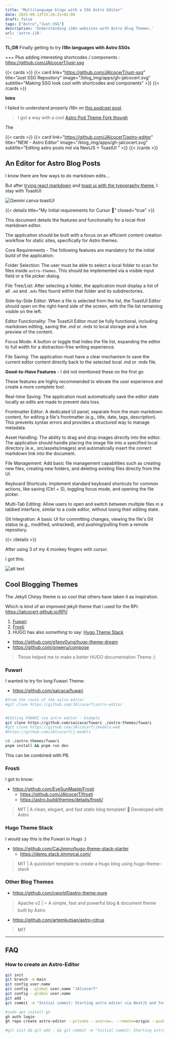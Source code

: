 ```yaml
---
title: "Multilanguage blogs with a SSG Astro Editor"
date: 2025-09-13T15:20:21+01:00
draft: false
tags: ["Astro","Just-SSG"]
description: 'Understanding i18n websites with Astro Blog Themes.'
url: 'astro-i18'
---
```


**TL;DR** Finally getting to try **i18n languages with Astro SSGs**

+++ Plus adding interesting shortcodes / components : https://github.com/JAlcocerT/just-ssg

{{< cards >}}
  {{< card link="https://github.com/JAlcocerT/just-ssg" title="Just SSG Repository" image="/blog_img/apps/gh-jalcocert.svg" subtitle="Making SSG look cool with shortcodes and components" >}}
{{< /cards >}}

**Intro**

I failed to understand properly i18n on [this *podcast* post](https://jalcocert.github.io/JAlcocerT/tech-for-podcast/).

> I got a way with a cool [Astro Pod Theme Fork though](https://github.com/JAlcocerT/astropod)

The

{{< cards >}}
  {{< card link="https://github.com/JAlcocerT/astro-editor" title="NEW - Astro Editor" image="/blog_img/apps/gh-jalcocert.svg" subtitle="Editing astro posts md via NextJS + ToastUI " >}}
{{< /cards >}}

## An Editor for Astro Blog Posts


I know there are few ways to do markdown edits...

But after [trying react markdown](https://jalcocert.github.io/JAlcocerT/astro-journal-theme/) and [toast ui with the typography theme](https://jalcocert.github.io/JAlcocerT/nextjs-toast-ui-editor/), I stay with ToastUI:

![Gemini canva toastUI](/blog_img/web/nextjs-astro-editor/toastui-gemini.png)

{{< details title="My Initial requirements for Cursor 📌" closed="true" >}}

This document details the features and functionality for a local-first markdown editor.

The application should be built with a focus on an efficient content creation workflow for static sites, specifically for Astro themes.

Core Requirements - The following features are mandatory for the initial build of the application:

Folder Selection: The user must be able to select a local folder to scan for files inside `astro-themes`. This should be implemented via a visible input field or a file picker dialog.

File Tree/List: After selecting a folder, the application must display a list of all `.md` and `.mdx` files found within that folder and its subdirectories.

Side-by-Side Editor: When a file is selected from the list, the ToastUI Editor should open on the right-hand side of the screen, with the file list remaining visible on the left.

Editor Functionality: The ToastUI Editor must be fully functional, including markdown editing, saving the .md or .mdx to local storage and a live preview of the content.

Focus Mode: A button or toggle that hides the file list, expanding the editor to full width for a distraction-free writing experience.

File Saving: The application must have a clear mechanism to save the current editor content directly back to the selected local .md or .mdx file.

**Good-to-Have Features** - I did not mentioned these on the first go

These features are highly recommended to elevate the user experience and create a more complete tool.


Real-time Saving: The application must automatically save the editor state locally as edits are made to prevent data loss.

Frontmatter Editor: A dedicated UI panel, separate from the main markdown content, for editing a file's frontmatter (e.g., title, date, tags, description). This prevents syntax errors and provides a structured way to manage metadata.

Asset Handling: The ability to drag and drop images directly into the editor. The application should handle placing the image file into a specified local directory (e.e., src/assets/images) and automatically insert the correct markdown link into the document.

File Management: Add basic file management capabilities such as creating new files, creating new folders, and deleting existing files directly from the UI.

Keyboard Shortcuts: Implement standard keyboard shortcuts for common actions, like saving (Ctrl + S), toggling focus mode, and opening the file picker.

Multi-Tab Editing: Allow users to open and switch between multiple files in a tabbed interface, similar to a code editor, without losing their editing state.

Git Integration: A basic UI for committing changes, viewing the file's Git status (e.g., modified, untracked), and pushing/pulling from a remote repository.

{{< /details >}}

After using 3 of my 4 monkey fingers with cursor.

I got this:

![alt text](/blog_img/web/nextjs-astro-editor/toastui-nextjs-1.png)



## Cool Blogging Themes

The Jekyll Chirpy theme is so cool that others have taken it as inspiration.

Which is kind of an improved jekyll theme that i used for the RPi: https://jalcocert.github.io/RPi/

1. [Fuwari](#fuwari)
2. [Frosti](#frosti)
3. HUGO has also *something* to say: [Hugo Theme Stack](#hugo-theme-stack)

* https://github.com/g1eny0ung/hugo-theme-dream
* https://github.com/onweru/compose

> Those helped me to make a better HUGO documentation Theme :)

### Fuwari

I wanted to try for long Fuwari Theme:

* https://github.com/saicaca/fuwari

```sh
#from the route of the astro editor
#git clone https://github.com/JAlcocerT/astro-editor


#Editing FUWARI via astro editor - Example
git clone https://github.com/saicaca/fuwari ./astro-themes/fuwari
#git clone https://github.com/JAlcocerT/jmodels-web
#https://github.com/JAlcocerT/j-models

cd ./astro-themes/fuwari
pnpm install && pnpm run dev
```

This can be combined with PB.

### Frosti

I got to know: 

* https://github.com/EveSunMaple/Frosti
    * https://github.com/JAlcocerT/frosti
    * https://astro.build/themes/details/frosti/

> MIT |  A clean, elegant, and fast static blog template! 🚀 Developed with Astro


### Hugo Theme Stack

I would say this is the Fuwari in Hugo :)

* https://github.com/CaiJimmy/hugo-theme-stack-starter
    * https://demo.stack.jimmycai.com/

> MIT |  A quickstart template to create a Hugo blog using hugo-theme-stack 

### Other Blog Themes

* https://github.com/cworld1/astro-theme-pure

> Apache v2 |  ⭐ A simple, fast and powerful blog & document theme built by Astro 

* https://github.com/artemkutsan/astro-citrus

> MIT




---

## FAQ


### How to create an Astro-Editor

```sh
git init
git branch -m main
git config user.name
git config --global user.name "JAlcocerT"
git config --global user.name
git add .
git commit -m "Initial commit: Starting astro editor via NextJS and ToastUI"

#sudo apt install gh
gh auth login
gh repo create astro-editor --private --source=. --remote=origin --push

#git init && git add . && git commit -m "Initial commit: Starting astro editor via NextJS and ToastUI" && gh repo create astro-editor --private --source=. --remote=origin --push
```